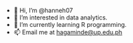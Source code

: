 - 👋 Hi, I’m @hanneh07
- 👀 I’m interested in data analytics.
- 🌱 I’m currently learning R programming.
- 📫 Email me at hagaminde@up.edu.ph

<!---
hanneh07/hanneh07 is a ✨ special ✨ repository because its `README.md` (this file) appears on your GitHub profile.
You can click the Preview link to take a look at your changes.
--->
